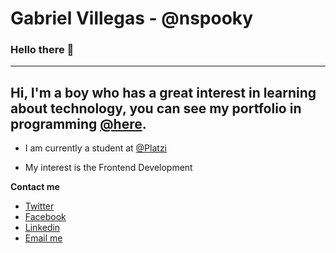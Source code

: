 # Gabriel Villegas - @nspooky
### Hello there 👋
---
Hi, I'm a boy who has a great interest in learning about technology, you can see my portfolio in programming [@here](https://www.platzi.com/@nspooky).
---
- I am currently a student at [@Platzi](https://www.platzi.com/@nspooky)

- My interest is the Frontend Development

**Contact me**

- [Twitter](https://twitter.com/nspooky_)
- [Facebook](https://www.facebook.com/nspooky)
- [Linkedin](https://www.linkedin.com/in/nspooky/)
- [Email me](mailto:nspooky@outlook.com)



<!--
**NSpooky/NSpooky** is a ✨ _special_ ✨ repository because its `README.md` (this file) appears on your GitHub profile.
-->
